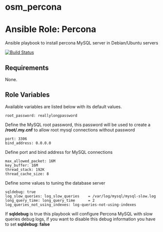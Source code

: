 # osm_percona

# Ansible Role: Percona

Ansible playbook to install percona MySQL server in Debian/Ubuntu servers

[![Build Status](https://api.travis-ci.org/overdrive3000/ansible-percona.svg)](https://travis-ci.org/overdrive3000/ansible-percona/)

## Requirements

None.

## Role Variables

Available variables are listed below with its default values.

	root_password: reallylongpassword

Define the MySQL root password, this password will be used to create a **/root/.my.cnf** to allow root mysql connections without password

	port: 3306
	bind_address: 0.0.0.0

Define port and bind address for MySQL connections

	max_allowed_packet: 16M
	key_buffer: 16M
	thread_stack: 192K
	thread_cache_size: 8

Define some values to tuning the database server

	sqldebug: true
	log_slow_queries: log_slow_queries    = /var/log/mysql/mysql-slow.log
	long_query_time: long_query_time      = 2
	log_queries_not_using_indexes: log-queries-not-using-indexes

If **sqldebug** is true this playbook will configure Percona MySQL with slow queries debug logs, if you want to disable this debug information you have to set **sqldebug: false**
 
